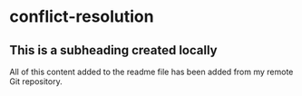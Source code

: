 # conflict-resolution

## This is a subheading created locally

All of this content added to the readme file has been added from my remote Git repository.
 
